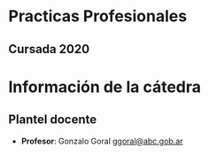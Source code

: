 # Practicas Profesionales

## Cursada 2020



# Información de la cátedra

## Plantel docente

- **Profesor**: Gonzalo Goral <ggoral@abc.gob.ar>
